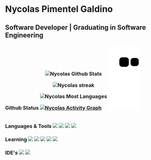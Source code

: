 <h1> Nycolas Pimentel Galdino
  <h2>Software Developer | Graduating in Software Engineering</h2>
 
 
  <h3>Github Status
    <div style="display: inline-block">
   <p align="center"><img alt="Nycolas Github Stats"   src="https://github-readme-stats.vercel.app/api?username=Nycolas-Galdino&show_icons=false&count_private=true&theme=react&hide_border=true&bg_color=0D1117" /></a></p>
  <p align="center" >
    <img  alt="Nycolas streak"  src="https://github-readme-streak-stats.herokuapp.com/?user=Nycolas-Galdino&theme=black-ice&hide_border=true&stroke=0000&background=0D1117" /> </a></p>
  <p align="center" >
    <img  alt="Nycolas Most Languages"  src="https://github-readme-stats.vercel.app/api/top-langs/?username=Nycolas-Galdino&theme=react&hide_border=true&bg_color=0D1117"/></a></p>
    

<a href="#"><img alt="Nycolas Activity Graph" src="https://activity-graph.herokuapp.com/graph?username=Nycolas-Galdino&bg_color=0D1117&color=5BCDEC&line=5BCDEC&point=FFFFFF&hide_border=true" /></a>
    </div>
    <img height="205em" src="https://github.com/Nycolas-Galdino/Nycolas-Galdino/blob/output/github-contribution-grid-snake.svg">

  <h3>Languages & Tools
    <div style="display: inline-block;">
    <img src="https://img.shields.io/badge/-Python-000?&logo=Python">
    <img src="https://img.shields.io/badge/-HTML-000?&logo=HTML5">
    <img src="https://img.shields.io/badge/-CSS-000?&logo=CSS3">
    <img src="https://img.shields.io/badge/-SQLite-000?&logo=SQLite">
    </div>

  <h3>Learning
    <div style="display: inline-block;">
    <img src="https://img.shields.io/badge/-Git-000?&logo=Git">    
    <img src="https://img.shields.io/badge/-JavaScript-000?&logo=JavaScript">
    <img src="https://img.shields.io/badge/-ReactJS-000?&logo=React">
    <img src="https://img.shields.io/badge/-MySQL-000?&logo=MySQL">
    <img src="https://img.shields.io/badge/-SQLite-000?&logo=SQLite">
    </div>

  <h3>IDE's
    <div style="display: inline-block;">
    <img src="https://img.shields.io/badge/-PyCharm-000?&logo=Pycharm&logoColor=green">
    <img src="https://img.shields.io/badge/-Visual%20Studio%20Code-000?&logo=Visual%20Studio%20Code&logoColor=blue">
    

